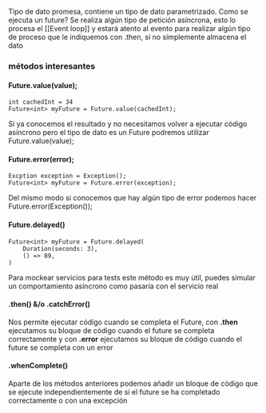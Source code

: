 Tipo de dato promesa, contiene un tipo de dato parametrizado.
Como se ejecuta un future? Se realiza algún tipo de petición asíncrona, esto lo procesa el [[Event loop]] y estará atento al evento para realizar algún tipo de proceso que le indiquemos con .then, si no simplemente almacena el dato

### métodos interesantes

#### Future.value(value);
```
int cachedInt = 34
Future<int> myFuture = Future.value(cachedInt);
```

Si ya conocemos el resultado y no necesitamos volver a ejecutar código asíncrono pero el tipo de dato es un Future podremos utilizar Future.value(value);
#### Future.error(error);
```
Excption exception = Exception();
Future<int> myFuture = Future.error(exception);
```

Del mismo modo si conocemos que hay algún tipo de error podemos hacer Future.error(Exception());

#### Future.delayed()
```
Future<int> myFuture = Future.delayed(
	Duration(seconds: 3),
	() => 89,
)
```

Para mockear servicios para tests este método es muy útil, puedes simular un comportamiento asíncrono como pasaría con el servicio real

#### .then() &/o .catchError()

Nos permite ejecutar código cuando se completa el Future, con **.then** ejecutamos su bloque de código cuando el future se completa correctamente y con **.error** ejecutamos su bloque de código cuando el future se completa con un error

#### .whenComplete()

Aparte de los métodos anteriores podemos añadir un bloque de código que se ejecute independientemente de si el future se ha completado correctamente o con una excepción
